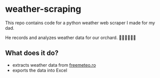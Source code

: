 # weather-scraping

This repo contains code for a python weather web scraper I made for my dad.

He records and analyzes weather data for our orchard. 🍇🌳🍐🍑🍎🍒

## What does it do?

- extracts weather data from [freemeteo.ro](https://freemeteo.ro)
- exports the data into Excel
